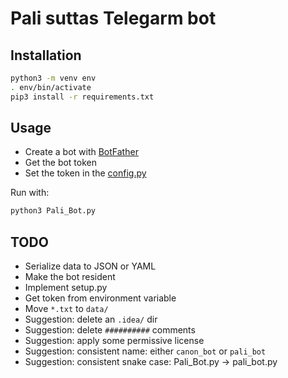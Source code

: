 # Pali suttas Telegarm bot

## Installation
```bash
python3 -m venv env
. env/bin/activate
pip3 install -r requirements.txt
```

## Usage
- Create a bot with [BotFather](https://t.me/BotFather)
- Get the bot token
- Set the token in the [config.py](./config.py)

Run with:
```bash
python3 Pali_Bot.py
```

## TODO
- Serialize data to JSON or YAML
- Make the bot resident
- Implement setup.py
- Get token from environment variable
- Move `*.txt` to `data/`
- Suggestion: delete an `.idea/` dir
- Suggestion: delete `##########` comments
- Suggestion: apply some permissive license
- Suggestion: consistent name: either `canon_bot` or `pali_bot`
- Suggestion: consistent snake case: Pali_Bot.py -> pali_bot.py
